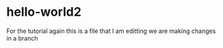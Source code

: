 # hello-world2
For the tutorial again
this is a file that I am editting
we are making changes in a branch
